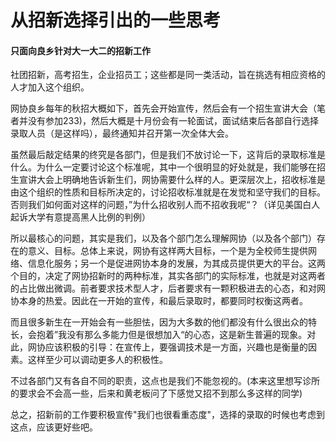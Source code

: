 # 从招新选择引出的一些思考

#### 只面向良乡针对大一大二的招新工作

社团招新，高考招生，企业招员工；这些都是同一类活动，旨在挑选有相应资格的人才加入这个组织。

网协良乡每年的秋招大概如下，首先会开始宣传，然后会有一个招生宣讲大会（笔者并没有参加233)，然后大概是十月份会有一轮面试，面试结束后各部自行选择录取人员（是这样吗），最终通知并召开第一次全体大会。

虽然最后敲定结果的终究是各部门，但是我们不放讨论一下，这背后的录取标准是什么。为什么一定要讨论这个标准呢，其中一个很明显的好处就是，我们能够在招生宣讲大会上明确地告诉新生们，网协需要什么样的人。更深层次上，招收标准是由这个组织的性质和目标所决定的，讨论招收标准就是在发觉和坚守我们的目标。否则我们如何面对这样的问题，”为什么招收别人而不招收我呢“？（详见美国白人起诉大学有意提高黑人比例的判例）

所以最核心的问题，其实是我们，以及各个部门怎么理解网协（以及各个部门）存在的意义、目标。总体上来说，网协有这样两大目标，一个是为全校师生提供网络、信息化服务；另一个是促进网协本身的发展，为其成员提供更大的平台。这两个目的，决定了网协招新时的两种标准，其实各部门的实际标准，也就是对这两者的占比做出微调。前者要求技术型人才，后者要求有一颗积极进去的心态，和对网协本身的热爱。因此在一开始的宣传，和最后录取时，都要同时权衡这两者。

而且很多新生在一开始会有一些胆怯，因为大多数的他们都没有什么很出众的特长，会抱着”我没有那么多能力但是很想加入“的心态，这是新生普遍的现象。对此，网协应该积极的引导：在宣传上，要强调技术是一方面，兴趣也是衡量的因素。这样至少可以调动更多人的积极性。

不过各部门又有各自不同的职责，这点也是我们不能忽视的。(本来这里想写诊所的要求会不会高一些，后来和黄老板问了下感觉又招不到那么多这样的同学)

总之，招新前的工作要积极宣传"我们也很看重态度"，选择的录取的时候也考虑到这点，应该更好些吧。

